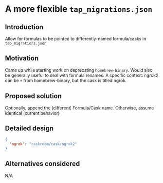 # A more flexible `tap_migrations.json`

## Introduction
Allow for formulas to be pointed to differently-named formula/casks in `tap_migrations.json`

## Motivation
Came up while starting work on deprecating `homebrew-binary`. Would also be generally useful to deal with formula renames.
A specific context: ngrok2 can be :skull: from homebrew-binary, but the cask is titled ngrok.

## Proposed solution
Optionally, append the (different) Formula/Cask name. Otherwise, assume identical (current behavior)

## Detailed design
```json
{
  "ngrok": "caskroom/cask/ngrok2"
}
```

## Alternatives considered
N/A
